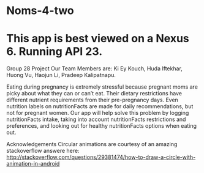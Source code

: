 # Noms-4-two
# This app is best viewed on a Nexus 6. Running API 23.
Group 28 Project
Our Team Members are: Ki Ey Kouch, Huda Iftekhar, Huong Vu, Haojun Li, Pradeep Kalipatnapu.

Eating during pregnancy is extremely stressful because pregnant moms are picky about what they can or can’t eat. Their dietary restrictions have different nutrient requirements from their pre-pregnancy days. Even nutrition labels on nutritionFacts are made for daily recommendations, but not for pregnant women. Our app will help solve this problem by logging nutritionFacts intake, taking into account nutritionFacts restrictions and preferences, and looking out for healthy nutritionFacts options when eating out.

Acknowledgements
Circular animations are courtesy of an amazing stackoverflow answere here: http://stackoverflow.com/questions/29381474/how-to-draw-a-circle-with-animation-in-android
